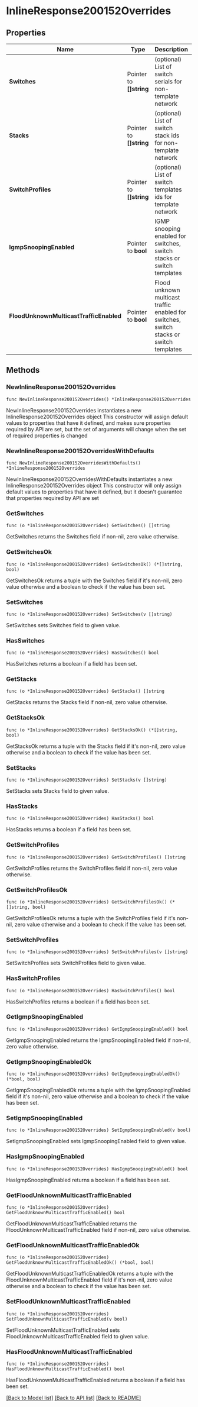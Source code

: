 # InlineResponse200152Overrides

## Properties

Name | Type | Description | Notes
------------ | ------------- | ------------- | -------------
**Switches** | Pointer to **[]string** | (optional) List of switch serials for non-template network | [optional] 
**Stacks** | Pointer to **[]string** | (optional) List of switch stack ids for non-template network | [optional] 
**SwitchProfiles** | Pointer to **[]string** | (optional) List of switch templates ids for template network | [optional] 
**IgmpSnoopingEnabled** | Pointer to **bool** | IGMP snooping enabled for switches, switch stacks or switch templates | [optional] 
**FloodUnknownMulticastTrafficEnabled** | Pointer to **bool** | Flood unknown multicast traffic enabled for switches, switch stacks or switch templates | [optional] 

## Methods

### NewInlineResponse200152Overrides

`func NewInlineResponse200152Overrides() *InlineResponse200152Overrides`

NewInlineResponse200152Overrides instantiates a new InlineResponse200152Overrides object
This constructor will assign default values to properties that have it defined,
and makes sure properties required by API are set, but the set of arguments
will change when the set of required properties is changed

### NewInlineResponse200152OverridesWithDefaults

`func NewInlineResponse200152OverridesWithDefaults() *InlineResponse200152Overrides`

NewInlineResponse200152OverridesWithDefaults instantiates a new InlineResponse200152Overrides object
This constructor will only assign default values to properties that have it defined,
but it doesn't guarantee that properties required by API are set

### GetSwitches

`func (o *InlineResponse200152Overrides) GetSwitches() []string`

GetSwitches returns the Switches field if non-nil, zero value otherwise.

### GetSwitchesOk

`func (o *InlineResponse200152Overrides) GetSwitchesOk() (*[]string, bool)`

GetSwitchesOk returns a tuple with the Switches field if it's non-nil, zero value otherwise
and a boolean to check if the value has been set.

### SetSwitches

`func (o *InlineResponse200152Overrides) SetSwitches(v []string)`

SetSwitches sets Switches field to given value.

### HasSwitches

`func (o *InlineResponse200152Overrides) HasSwitches() bool`

HasSwitches returns a boolean if a field has been set.

### GetStacks

`func (o *InlineResponse200152Overrides) GetStacks() []string`

GetStacks returns the Stacks field if non-nil, zero value otherwise.

### GetStacksOk

`func (o *InlineResponse200152Overrides) GetStacksOk() (*[]string, bool)`

GetStacksOk returns a tuple with the Stacks field if it's non-nil, zero value otherwise
and a boolean to check if the value has been set.

### SetStacks

`func (o *InlineResponse200152Overrides) SetStacks(v []string)`

SetStacks sets Stacks field to given value.

### HasStacks

`func (o *InlineResponse200152Overrides) HasStacks() bool`

HasStacks returns a boolean if a field has been set.

### GetSwitchProfiles

`func (o *InlineResponse200152Overrides) GetSwitchProfiles() []string`

GetSwitchProfiles returns the SwitchProfiles field if non-nil, zero value otherwise.

### GetSwitchProfilesOk

`func (o *InlineResponse200152Overrides) GetSwitchProfilesOk() (*[]string, bool)`

GetSwitchProfilesOk returns a tuple with the SwitchProfiles field if it's non-nil, zero value otherwise
and a boolean to check if the value has been set.

### SetSwitchProfiles

`func (o *InlineResponse200152Overrides) SetSwitchProfiles(v []string)`

SetSwitchProfiles sets SwitchProfiles field to given value.

### HasSwitchProfiles

`func (o *InlineResponse200152Overrides) HasSwitchProfiles() bool`

HasSwitchProfiles returns a boolean if a field has been set.

### GetIgmpSnoopingEnabled

`func (o *InlineResponse200152Overrides) GetIgmpSnoopingEnabled() bool`

GetIgmpSnoopingEnabled returns the IgmpSnoopingEnabled field if non-nil, zero value otherwise.

### GetIgmpSnoopingEnabledOk

`func (o *InlineResponse200152Overrides) GetIgmpSnoopingEnabledOk() (*bool, bool)`

GetIgmpSnoopingEnabledOk returns a tuple with the IgmpSnoopingEnabled field if it's non-nil, zero value otherwise
and a boolean to check if the value has been set.

### SetIgmpSnoopingEnabled

`func (o *InlineResponse200152Overrides) SetIgmpSnoopingEnabled(v bool)`

SetIgmpSnoopingEnabled sets IgmpSnoopingEnabled field to given value.

### HasIgmpSnoopingEnabled

`func (o *InlineResponse200152Overrides) HasIgmpSnoopingEnabled() bool`

HasIgmpSnoopingEnabled returns a boolean if a field has been set.

### GetFloodUnknownMulticastTrafficEnabled

`func (o *InlineResponse200152Overrides) GetFloodUnknownMulticastTrafficEnabled() bool`

GetFloodUnknownMulticastTrafficEnabled returns the FloodUnknownMulticastTrafficEnabled field if non-nil, zero value otherwise.

### GetFloodUnknownMulticastTrafficEnabledOk

`func (o *InlineResponse200152Overrides) GetFloodUnknownMulticastTrafficEnabledOk() (*bool, bool)`

GetFloodUnknownMulticastTrafficEnabledOk returns a tuple with the FloodUnknownMulticastTrafficEnabled field if it's non-nil, zero value otherwise
and a boolean to check if the value has been set.

### SetFloodUnknownMulticastTrafficEnabled

`func (o *InlineResponse200152Overrides) SetFloodUnknownMulticastTrafficEnabled(v bool)`

SetFloodUnknownMulticastTrafficEnabled sets FloodUnknownMulticastTrafficEnabled field to given value.

### HasFloodUnknownMulticastTrafficEnabled

`func (o *InlineResponse200152Overrides) HasFloodUnknownMulticastTrafficEnabled() bool`

HasFloodUnknownMulticastTrafficEnabled returns a boolean if a field has been set.


[[Back to Model list]](../README.md#documentation-for-models) [[Back to API list]](../README.md#documentation-for-api-endpoints) [[Back to README]](../README.md)


